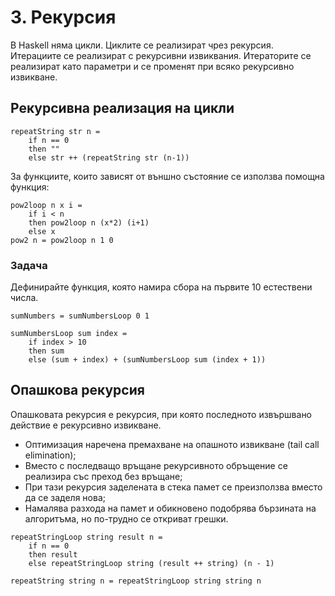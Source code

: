 # 3. Рекурсия
В Haskell няма цикли.
Циклите се реализират чрез рекурсия.
Итерациите се реализират с рекурсивни извиквания.
Итераторите се реализират като параметри и се променят при всяко рекурсивно извикване.

## Рекурсивна реализация на цикли
```
repeatString str n = 
    if n == 0
    then ""
    else str ++ (repeatString str (n-1))
```
За функциите, които зависят от външно състояние се използва помощна функция:
```
pow2loop n x i = 
    if i < n
    then pow2loop n (x*2) (i+1)
    else x
pow2 n = pow2loop n 1 0
```

### Задача
Дефинирайте функция, която намира сбора на първите 10 естествени числа.
```
sumNumbers = sumNumbersLoop 0 1

sumNumbersLoop sum index = 
    if index > 10
    then sum
    else (sum + index) + (sumNumbersLoop sum (index + 1))
```

## Опашкова рекурсия
Опашковата рекурсия е рекурсия, при която последното извършвано действие е рекурсивно извикване.
- Оптимизация наречена премахване на опашното извикване (tail call elimination);
- Вместо с последващо връщане рекурсивното обръщение се реализира със преход без връщане;
- При тази рекурсия заделената в стека памет се преизползва вместо да се заделя нова; 
- Намалява разхода на памет и обикновено подобрява бързината на алгоритъма, но по-трудно се откриват грешки.
```
repeatStringLoop string result n = 
    if n == 0
    then result
    else repeatStringLoop string (result ++ string) (n - 1)

repeatString string n = repeatStringLoop string string n
```
